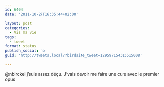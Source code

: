 ```yaml
---
id: 6404
date: '2011-10-27T16:35:44+02:00'

layout: post
categories:
  - Vis ma vie
tags:
  - tweet
format: status
publish_social: no
guid: 'http://tweets.local/?birdsite_tweet=129597154313515008'

---
```


@nbirckel j’suis assez déçu. J’vais devoir me faire une cure avec le premier opus